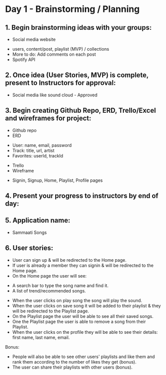 # Day 1 - Brainstorming / Planning

## 1. Begin brainstorming ideas with your groups:
- Social media website
* users, content/post, playlist (MVP) / collections
* More to do: Add comments on each post
* Spotify API

## 2. Once idea (User Stories, MVP) is complete, present to Instructors for approval:
* Social media like sound cloud - Approved

## 3. Begin creating Github Repo, ERD, Trello/Excel and wireframes for project:
* Github repo
* ERD
- User: name, email, password
- Track: title, url, artist
- Favorites: userId, trackId
* Trello
* Wireframe
- Signin, Signup, Home, Playlist, Profile pages

## 4. Present your progress to instructors by end of day:

## 5. Application name:
* Sammaati Songs

## 6. User stories:
- User can sign up & will be redirected to the Home page.
- If user is already a member they can signin & will be redirected to the Home page.
- On the Home page the user will see:
* A search bar to type the song name and find it.
* A list of trend/recommended songs.
- When the user clicks on play song the song will play the sound.
- When the user clicks on save song it will be added to their playlist & they will be redirected to the Playlist page.
- On the Playlist page the user will be able to see all their saved songs.
- One the Playlist page the user is able to remove a song from their Playlist.
- When the user clicks on the profile they will be able to see their details: first name, last name, email.


Bonus:
* People will also be able to see other users' playlists and like them and rank them according to the number of likes they get (bonus).
* The user can share their playlists with other users (bonus).